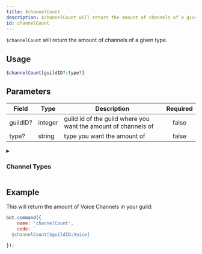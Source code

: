 ```yaml
---
title: $channelCount
description: $channelCount will return the amount of channels of a given type.
id: channelCount
---
```


`$channelCount` will return the amount of channels of a given type.

## Usage

```php
$channelCount[guildID?;type?]
```

## Parameters

| Field    | Type    | Description                                                    | Required |
|----------|---------|----------------------------------------------------------------|:--------:|
| guildID? | integer | guild id of the guild where you want the amount of channels of |  false   |
| type?    | string  | type you want the amount of                                    |  false   |

<details>
  <summary><h3> Channel Types </h3></summary>

| Channel Type         |                    |
|----------------------|--------------------|
| Text Channel         | Text               |
| Voice Channel        | Voice              |
| Category             | Category           |
| Stage Channel        | Stage              |
| Private Thread       | PrivateThread      |
| Public Thread        | PublicThread       |
| Forum                | Forum              |
| Announcement Thread  | AnnouncementThread |
| Announcement Channel | Announcement       |
| Home                 | GuildDirectory     |
| NSFW Channel         | NSFW               |
| Direct Message       | DM                 |
| All Channel Types    | all                |


</details>

## Example

This will return the amount of Voice Channels in your guild:

```javascript
bot.command({
    name: 'channelCount',
    code: `
  $channelCount[$guildID;Voice]
  `
});
```
